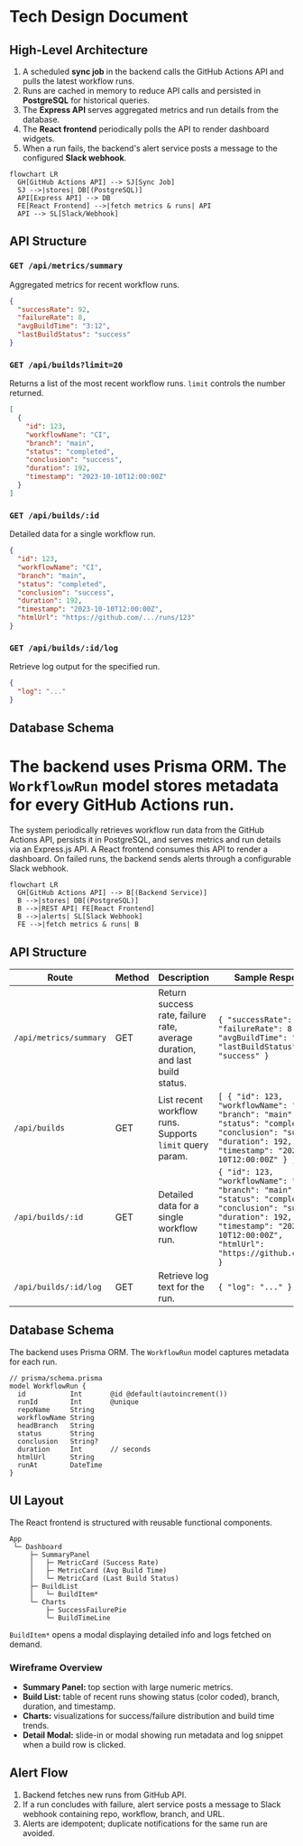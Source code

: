 # Tech Design Document

## High-Level Architecture

1. A scheduled **sync job** in the backend calls the GitHub Actions API and pulls the latest workflow runs.
2. Runs are cached in memory to reduce API calls and persisted in **PostgreSQL** for historical queries.
3. The **Express API** serves aggregated metrics and run details from the database.
4. The **React frontend** periodically polls the API to render dashboard widgets.
5. When a run fails, the backend's alert service posts a message to the configured **Slack webhook**.

```mermaid
flowchart LR
  GH[GitHub Actions API] --> SJ[Sync Job]
  SJ -->|stores| DB[(PostgreSQL)]
  API[Express API] --> DB
  FE[React Frontend] -->|fetch metrics & runs| API
  API --> SL[Slack/Webhook]
```

## API Structure
### `GET /api/metrics/summary`
Aggregated metrics for recent workflow runs.

```json
{
  "successRate": 92,
  "failureRate": 8,
  "avgBuildTime": "3:12",
  "lastBuildStatus": "success"
}
```

### `GET /api/builds?limit=20`
Returns a list of the most recent workflow runs. `limit` controls the number returned.

```json
[
  {
    "id": 123,
    "workflowName": "CI",
    "branch": "main",
    "status": "completed",
    "conclusion": "success",
    "duration": 192,
    "timestamp": "2023-10-10T12:00:00Z"
  }
]
```

### `GET /api/builds/:id`
Detailed data for a single workflow run.

```json
{
  "id": 123,
  "workflowName": "CI",
  "branch": "main",
  "status": "completed",
  "conclusion": "success",
  "duration": 192,
  "timestamp": "2023-10-10T12:00:00Z",
  "htmlUrl": "https://github.com/.../runs/123"
}
```

### `GET /api/builds/:id/log`
Retrieve log output for the specified run.

```json
{
  "log": "..."
}
```

## Database Schema
The backend uses Prisma ORM. The `WorkflowRun` model stores metadata for every GitHub Actions run.
=======
The system periodically retrieves workflow run data from the GitHub Actions API, persists it in PostgreSQL, and serves metrics and run details via an Express.js API. A React frontend consumes this API to render a dashboard. On failed runs, the backend sends alerts through a configurable Slack webhook.

```mermaid
flowchart LR
  GH[GitHub Actions API] --> B[(Backend Service)]
  B -->|stores| DB[(PostgreSQL)]
  B -->|REST API| FE[React Frontend]
  B -->|alerts| SL[Slack Webhook]
  FE -->|fetch metrics & runs| B
```

## API Structure
| Route | Method | Description | Sample Response |
|-------|--------|-------------|-----------------|
| `/api/metrics/summary` | GET | Return success rate, failure rate, average duration, and last build status. | `{ "successRate": 92, "failureRate": 8, "avgBuildTime": "3:12", "lastBuildStatus": "success" }` |
| `/api/builds` | GET | List recent workflow runs. Supports `limit` query param. | `[ { "id": 123, "workflowName": "CI", "branch": "main", "status": "completed", "conclusion": "success", "duration": 192, "timestamp": "2023-10-10T12:00:00Z" } ]` |
| `/api/builds/:id` | GET | Detailed data for a single workflow run. | `{ "id": 123, "workflowName": "CI", "branch": "main", "status": "completed", "conclusion": "success", "duration": 192, "timestamp": "2023-10-10T12:00:00Z", "htmlUrl": "https://github.com/..." }` |
| `/api/builds/:id/log` | GET | Retrieve log text for the run. | `{ "log": "..." }` |

## Database Schema
The backend uses Prisma ORM. The `WorkflowRun` model captures metadata for each run.


```prisma
// prisma/schema.prisma
model WorkflowRun {
  id           Int       @id @default(autoincrement())
  runId        Int       @unique
  repoName     String
  workflowName String
  headBranch   String
  status       String
  conclusion   String?
  duration     Int       // seconds
  htmlUrl      String
  runAt        DateTime
}
```

## UI Layout
The React frontend is structured with reusable functional components.

```
App
 └─ Dashboard
     ├─ SummaryPanel
     │   ├─ MetricCard (Success Rate)
     │   ├─ MetricCard (Avg Build Time)
     │   └─ MetricCard (Last Build Status)
     ├─ BuildList
     │   └─ BuildItem*
     └─ Charts
         ├─ SuccessFailurePie
         └─ BuildTimeLine
```
`BuildItem*` opens a modal displaying detailed info and logs fetched on demand.

### Wireframe Overview
- **Summary Panel:** top section with large numeric metrics.
- **Build List:** table of recent runs showing status (color coded), branch, duration, and timestamp.
- **Charts:** visualizations for success/failure distribution and build time trends.
- **Detail Modal:** slide-in or modal showing run metadata and log snippet when a build row is clicked.


## Alert Flow
1. Backend fetches new runs from GitHub API.
2. If a run concludes with failure, alert service posts a message to Slack webhook containing repo, workflow, branch, and URL.
3. Alerts are idempotent; duplicate notifications for the same run are avoided.
